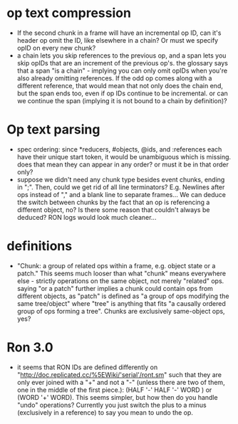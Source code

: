 # op text compression
  - If the second chunk in a frame will have an incremental op ID, can it's header op omit the ID, like elsewhere in a chain? Or must we specify opID on every new chunk?
  - a chain lets you skip references to the previous op, and a span lets you skip opIDs that are an increment of the previous op's. the glossary says that a span "is a chain" - implying you can only omit opIDs when you're also already omitting references. If the odd op comes along with a different reference, that would mean that not only does the chain end, but the span ends too, even if op IDs continue to be incremental. or can we continue the span (implying it is not bound to a chain by definition)?

# Op text parsing
  - spec ordering: since *reducers, #objects, @ids, and :references each have their unique start token, it would be unambiguous which is missing. does that mean they can appear in any order? or must it be in that order only?
  - suppose we didn't need any chunk type besides event chunks, ending in ";". Then, could we get rid of all line terminators? E.g. Newlines after ops instead of "," and a blank line to separate frames... We can deduce the switch between chunks by the fact that an op is referencing a different object, no? Is there some reason that couldn't always be deduced? RON logs would look much cleaner...


# definitions
  - "Chunk: a group of related ops within a frame, e.g. object state or a patch." This seems much looser than what "chunk" means everywhere else - strictly operations on the same object, not merely "related" ops. saying "or a patch" further implies a chunk could contain ops from different objects, as "patch" is defined as "a group of ops modifying the same tree/object" where "tree" is anything that fits "a causally ordered group of ops forming a tree". Chunks are exclusively same-object ops, yes?


# Ron 3.0
  - it seems that RON IDs are defined differently on "http://doc.replicated.cc/%5EWiki/'serial'/ront.sm" such that they are only ever joined with a "+" and not a "-" (unless there are two of them, one in the middle of the first piece.): (HALF '-' HALF '-' WORD ) or (WORD '+' WORD). This seems simpler, but how then do you handle "undo" operations? Currently you just switch the plus to a minus (exclusively in a reference) to say you mean to undo the op.
